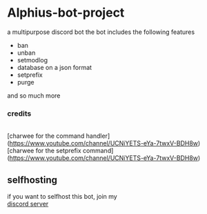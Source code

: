 # Alphius-bot-project
a multipurpose discord bot 
the bot includes the following features
* ban
* unban
* setmodlog
* database on a json format
* setprefix
* purge

and so much more

### credits
<br>[charwee for the command handler] (https://www.youtube.com/channel/UCNiYETS-eYa-7twxV-BDH8w)
<br>[charwee for the setprefix command] (https://www.youtube.com/channel/UCNiYETS-eYa-7twxV-BDH8w)

## selfhosting
if you want to selfhost this bot, join my <br>[discord server](https://discord.gg/e5PFCF2mTB)
